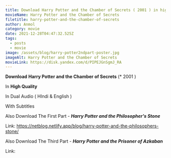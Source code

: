 ```yaml
---
title: Download Harry Potter and the Chamber of Secrets ( 2001 ) in high quality
movieName: Harry Potter and the Chamber of Secrets
filetitle: harry-potter-and-the-chamber-of-secrets
author: Anmol
category: movie
date: 2021-12-28T04:47:32.525Z
tags:
  - posts
  - movie
image: /assets/blog/harry-potter2ndpart-poster.jpg
imageAlt: Harry Potter and the Chamber of Secrets
movieLink: https://disk.yandex.com/d/PIPEJGnSgmJ_RA
---
```

**Download**  **Harry Potter and the Chamber of Secrets** (* 2001 ) 

In **High Quality**

In Dual Audio ( HIndi & English )

With Subtitles

Also Download The First Part - ***Harry Potter and the Philosopher's Stone***

Link:  https://netblog.netlify.app/blog/harry-potter-and-the-philosophers-stone/

Also Download The Third Part - ***Harry Potter and the Prisoner of Azkaban***

Link: